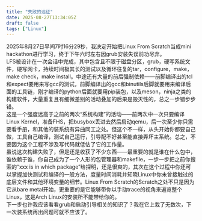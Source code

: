 ```yaml
---
title: "失败的远征"
date: 2025-08-27T13:34:05Z
draft: false
tags: ["Linux"]
---
```


2025年8月27日早间7时16分29秒，我决定开始把Linux From Scratch当成mini hackathon进行学习，终于下午六时左右因grub安装失误前功尽弃。  
LFS被设计在一次会话中完成，其中包含且不限于磁盘分区，grub，硬写系统文件，硬写网卡，持续时间极其长的测试以及循环往复的tar，configure，make，make check，make install。中途还有大量的前后强制依赖——前脚编译出的tcl和expect要用来写gcc的测试，前脚编译出的gcc和binutils后脚就要用来编译后面的工具链，刚才编译的python后面就要用pip装包，以及meson，ninja之类的构建软件，大量重复且有细微差别的活动叠加的后果是毁灭性的，总之一步错步步错。  
这是一个强度远高于之前的两次“系统构建”的活动——前两次中一次只要编译Linux Kernel，准备FHS，把busybox丢进去然后启动qemu，后一次至少你只需要看手册，和其他的装系统有异曲同工之处。但这个不一样，从头开始你都要自己做，工具自己编译，测试自己运行，引导配不好甚至能直接弄坏主系统。总之，不要因为这个工程不涉及写代码就低估了它的工作量。  
虽说这次构建失败了，但是还是收获了不少东西——最重要的就是谁在什么包中，谁依赖于谁，你自己成为了一个人形的包管理器和makefile，一步一步把之前你搜索的“xxx is in which package”给探明，还是很爽的，其次在这个过程中你还可以掌握加快测试和编译的一般方法，度量时间消耗并知晓Linux中你未曾接触过的底层文件和其他环境变量的细节。Linux From Scratch的Scratch之处不只是因为它从bare metal开始，更重要的是它能够带你以手动trace的视角来遍览整个Linux，这是Arch Linux的安装所不能带给你的。  
下一步也许我应该看看grub和启动引导相关的知识了？我在它上栽了无数次，下一次装系统再出问题可就不应该了。  